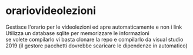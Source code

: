 # orariovideolezioni   
Gestisce l'orario per le videolezioni ed apre automaticamente e non i link    
Utilizza un database sqlite per memorizzare le informazioni    
se volete compilarlo vi basta clonare la repo e compilarlo da visual studio 2019 (il gestore pacchetti dovrebbe scaricare le dipendenze in automatico)
